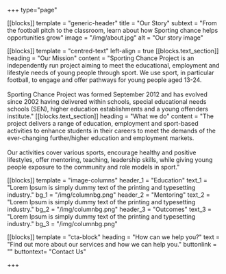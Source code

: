 +++
type="page"

[[blocks]]
template = "generic-header"
title = "Our Story"
subtext = "From the football pitch to the classroom, learn about how Sporting chance helps opportunities grow"
image = "/img/about.jpg"
alt = "Our story image"



[[blocks]]
template = "centred-text"
left-align = true
    [[blocks.text_section]]
    heading = "Our Mission"
    content = "Sporting Chance Project is an independently run project aiming to meet the educational, employment and lifestyle needs of young people through sport. We use sport, in particular football, to engage and offer pathways for young people aged 13-24.<br/><br/>Sporting Chance Project was formed September 2012 and has evolved since 2002 having delivered within schools, special educational needs schools (SEN), higher education establishments and a young offenders institute."
    [[blocks.text_section]]
    heading = "What we do"
    content = "The project delivers a range of education, employment and sport-based activities to enhance students in their careers to meet the demands of the ever-changing further/higher education and employment markets.<br/><br/>Our activities cover various sports, encourage healthy and positive lifestyles, offer mentoring, teaching, leadership skills, while giving young people exposure to the community and role models in sport."

[[blocks]]
template = "image-columns"
header_1 = "Education"
text_1 = "Lorem Ipsum is simply dummy text of the printing and typesetting industry."
bg_1 = "/img/columnbg.png"
header_2 = "Mentoring"
text_2 = "Lorem Ipsum is simply dummy text of the printing and typesetting industry."
bg_2 = "/img/columnbg.png"
header_3 = "Outcomes"
text_3 = "Lorem Ipsum is simply dummy text of the printing and typesetting industry."
bg_3 = "/img/columnbg.png"

[[blocks]]
template = "cta-block"
heading = "How can we help you?"
text = "Find out more about our services and how we can help you."
buttonlink = ""
buttontext= "Contact Us"



+++
